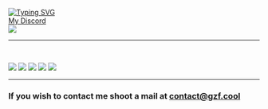 <!-- # Hey there, I'm gzf 👋  -->

[![Typing SVG](https://readme-typing-svg.herokuapp.com/?duration=8000&lines=a+commit+a+day+keeps+your+girlfriend+away)](https://discord.com/users/935053416877666304)
<br>
[My Discord](https://discord.com/users/935053416877666304)
<br>
![](https://dcbadge.vercel.app/api/shield/935053416877666304)
<br>
<hr>
<br>

![](http://github-profile-summary-cards.vercel.app/api/cards/profile-details?username=Argzf&theme=discord_old_blurple)
![](http://github-profile-summary-cards.vercel.app/api/cards/repos-per-language?username=Argzf&theme=discord_old_blurple)
![](http://github-profile-summary-cards.vercel.app/api/cards/most-commit-language?username=Argzf&theme=discord_old_blurple)
![](http://github-profile-summary-cards.vercel.app/api/cards/stats?username=Argzf&theme=discord_old_blurple)
![](http://github-profile-summary-cards.vercel.app/api/cards/productive-time?username=Argzf&theme=discord_old_blurple&utcOffset=3)

<hr>

### If you wish to contact me shoot a mail at [contact@gzf.cool](mailto:contact@gzf.cool)
<!--
This is a ✨ _special_ ✨ repository because its `README.md` (this file) appears on your GitHub profile.

Here are some ideas to get you started:

- 🔭 I’m currently working on life
- 🌱 I’m currently learning how to breathe
- 👯 I’m looking to collaborate on nothing
- 🤔 I’m looking for help with touching grass
- 💬 Ask me about Nothing
- 📫 How to reach me: Discord/email
- 😄 Pronouns: He/Him
- ⚡ Fun fact: I don't have one 😂
-->

